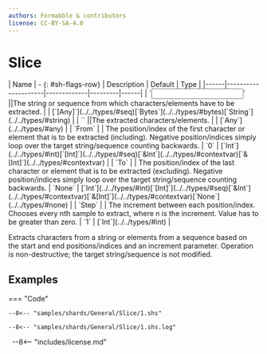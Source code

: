 ```yaml
---
authors: Formabble & contributors
license: CC-BY-SA-4.0
---
```



# Slice

<div class="sh-parameters" markdown="1">
| Name | - {: #sh-flags-row} | Description | Default | Type |
|------|---------------------|-------------|---------|------|
| `<input>` ||The string or sequence from which characters/elements have to be extracted. | | [`[Any]`](../../types/#seq)[`Bytes`](../../types/#bytes)[`String`](../../types/#string) |
| `<output>` ||The extracted characters/elements. | | [`Any`](../../types/#any) |
| `From` |  | The position/index of the first character or element that is to be extracted (including). Negative position/indices simply loop over the target string/sequence counting backwards. | `0` | [`Int`](../../types/#int)[`[Int]`](../../types/#seq)[`&Int`](../../types/#contextvar)[`&[Int]`](../../types/#contextvar) |
| `To` |  | The position/index of the last character or element that is to be extracted (excluding). Negative position/indices simply loop over the target string/sequence counting backwards. | `None` | [`Int`](../../types/#int)[`[Int]`](../../types/#seq)[`&Int`](../../types/#contextvar)[`&[Int]`](../../types/#contextvar)[`None`](../../types/#none) |
| `Step` |  | The increment between each position/index. Chooses every nth sample to extract, where n is the increment. Value has to be greater than zero. | `1` | [`Int`](../../types/#int) |

</div>

Extracts characters from a string or elements from a sequence based on the start and end positions/indices and an increment parameter. Operation is non-destructive; the target string/sequence is not modified.

## Examples

=== "Code"

  ```x86asm linenums="1"
  --8<-- "samples/shards/General/Slice/1.shs"
  ```

  ```
  --8<-- "samples/shards/General/Slice/1.shs.log"
  ```
&nbsp;
--8<-- "includes/license.md"

